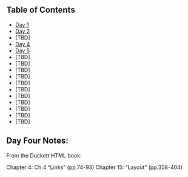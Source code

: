 ## Table of Contents

- [Day 1](class-01.md)
- [Day 2](class-02.md)
- [TBD]
- [Day 4](class-04.md)
- [Day 5](class-05.md)
- [TBD]
- [TBD]
- [TBD]
- [TBD]
- [TBD]
- [TBD]
- [TBD]
- [TBD]
- [TBD]
- [TBD]
- [TBD]

## Day Four Notes: 

From the Duckett HTML book:

Chapter 4: Ch.4 “Links” (pp.74-93)
Chapter 15: “Layout” (pp.358-404)

